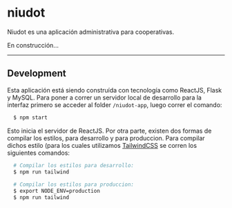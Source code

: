 # niudot

Niudot es una aplicación administrativa para cooperativas. 

En construcción...

---

## Development

Esta aplicación está siendo construída con tecnología como ReactJS, Flask y MySQL. Para poner a correr un servidor local de desarrollo para la interfaz primero se acceder al folder `/niudot-app`, luego correr el comando:
```bash
  $ npm start
```
Esto inicia el servidor de ReactJS. Por otra parte, existen dos formas de compilar los estilos, para desarrollo y para produccion. Para compilar dichos estilo (para los cuales utilizamos [TailwindCSS](https://tailwindcss.com/) se corren los siguientes comandos:
```bash
  # Compilar los estilos para desarrollo:
  $ npm run tailwind
  
  # Compilar los estilos para produccion:
  $ export NODE_ENV=production
  $ npm run tailwind
```
